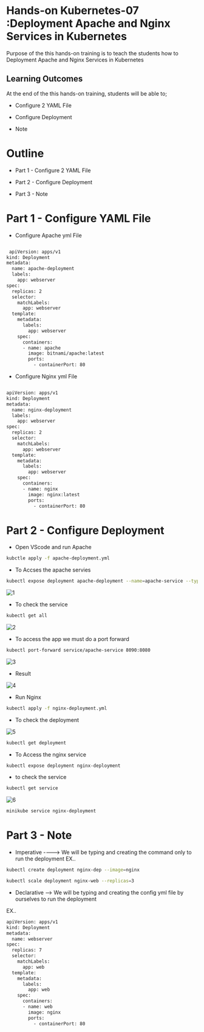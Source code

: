 # Hands-on Kubernetes-07 :Deployment Apache and Nginx Services in Kubernetes
 

Purpose of the this hands-on training is to teach the students how to Deployment Apache and Nginx Services in Kubernetes 

## Learning Outcomes

At the end of the this hands-on training, students will be able to;

-  Configure 2 YAML File

-  Configure Deployment

- Note 


# Outline
- Part 1 -   Configure 2 YAML File

- Part 2 -  Configure Deployment

- Part 3 - Note 


# Part 1 - Configure YAML File

- Configure Apache yml File 

```bash

 apiVersion: apps/v1
kind: Deployment
metadata:
  name: apache-deployment
  labels:
    app: webserver
spec:
  replicas: 2
  selector:
    matchLabels:
      app: webserver
  template:
    metadata:
      labels:
        app: webserver
    spec:
      containers:
      - name: apache
        image: bitnami/apache:latest
        ports:
          - containerPort: 80

```
- Configure Nginx yml File 

```bash

apiVersion: apps/v1
kind: Deployment
metadata:
  name: nginx-deployment
  labels:
    app: webserver
spec:
  replicas: 2
  selector:
    matchLabels:
      app: webserver
  template:
    metadata:
      labels:
        app: webserver
    spec:
      containers:
      - name: nginx
        image: nginx:latest
        ports:
          - containerPort: 80
```
# Part 2 - Configure Deployment

- Open VScode and run Apache    

```bash
kubctle apply -f apache-deployment.yml
```

- To Accses the apache servies

```bash
kubectl expose deployment apache-deployment --name=apache-service --type=ClusterIP --port=8090 --target-port=8080
```
![1](https://user-images.githubusercontent.com/111190149/233870211-8cd2af15-1229-4398-83d3-68cf60961082.jpg)


- To check the service 

```bash
kubectl get all
```
![2](https://user-images.githubusercontent.com/111190149/233870225-a92bb3e0-e510-4a1f-82b5-17bf439f5ef0.jpg)


- To access the app we must do a port forward

```bash
kubectl port-forward service/apache-service 8090:8080
```
![3](https://user-images.githubusercontent.com/111190149/233870238-2b76c21d-6bc2-4fc1-861b-8c2810414951.jpg)


- Result 

![4](https://user-images.githubusercontent.com/111190149/233870254-a069395c-9de2-4fad-a0d6-19d3b8022c35.jpg)


- Run Nginx

```bash
kubectl apply -f nginx-deployment.yml
```
- To check the deployment

![5](https://user-images.githubusercontent.com/111190149/233870284-a6cef498-b67d-4c71-9316-e585dcf4f8c3.jpg)


```bash
kubectl get deployment
```

- To Access the nginx service  

```bash
kubectl expose deployment nginx-deployment 
```
- to check the service 

```bash
kubectl get service
```

![6](https://user-images.githubusercontent.com/111190149/233870287-0dc0a6cb-7918-4a55-95d5-fde969453ab6.jpg)


```bash
minikube service nginx-deployment 
```

# Part 3 - Note 

- Imperative ----> We will be typing and creating the command only to run the deployment
EX..

```bash
kubectl create deployment nginx-dep --image=nginx
```

```bash
kubectl scale deployment nginx-web --replicas=3
```

 
- Declarative --> We will be typing and creating the config yml file by ourselves to run the deployment 

EX..

```bash
apiVersion: apps/v1
kind: Deployment
metadata:
  name: webserver
spec:
  replicas: 7
  selector:
    matchLabels:
      app: web
  template:
    metadata:
      labels:
        app: web
    spec:
      containers:
      - name: web
        image: nginx
        ports:
          - containerPort: 80

```

